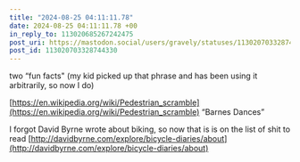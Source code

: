 ```yaml
---
title: "2024-08-25 04:11:11.78"
date: 2024-08-25 04:11:11.78 +00
in_reply_to: 113020685267242475
post_uri: https://mastodon.social/users/gravely/statuses/113020703328744330
post_id: 113020703328744330
---
```

two “fun facts" (my kid picked up that phrase and has been using it arbitrarily, so now I do)

[https://en.wikipedia.org/wiki/Pedestrian_scramble](https://en.wikipedia.org/wiki/Pedestrian_scramble) “Barnes Dances”

I forgot David Byrne wrote about biking, so now that is is on the list of shit to read [http://davidbyrne.com/explore/bicycle-diaries/about](http://davidbyrne.com/explore/bicycle-diaries/about)


